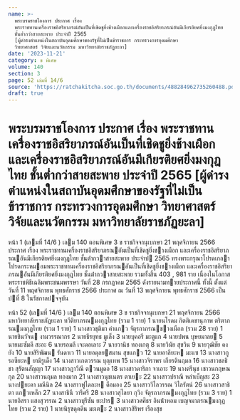 ```yaml
---
name: >-
  พระบรมราชโองการ ประกาศ เรื่อง
  พระราชทานเครื่องราชอิสริยาภรณ์อันเป็นที่เชิดชูยิ่งช้างเผือกและเครื่องราชอิสริยาภรณ์อันมีเกียรติยศยิ่งมงกุฎไทย
  ชั้นต่ำกว่าสายสะพาย ประจำปี 2565
  [ผู้ดำรงตำแหน่งในสถาบันอุดมศึกษาของรัฐที่ไม่เป็นข้าราชการ กระทรวงการอุดมศึกษา
  วิทยาศาสตร์ วิจัยและนวัตกรรม มหาวิทยาลัยราชภัฏยะลา]
date: '2023-11-21'
category: ข พิเศษ
volume: 140
section: 3
page: 52 เล่มที่ 14/6
source: 'https://ratchakitcha.soc.go.th/documents/488284962735260488.pdf'
draft: true
---
```


# พระบรมราชโองการ ประกาศ เรื่อง พระราชทานเครื่องราชอิสริยาภรณ์อันเป็นที่เชิดชูยิ่งช้างเผือกและเครื่องราชอิสริยาภรณ์อันมีเกียรติยศยิ่งมงกุฎไทย ชั้นต่ำกว่าสายสะพาย ประจำปี 2565 [ผู้ดำรงตำแหน่งในสถาบันอุดมศึกษาของรัฐที่ไม่เป็นข้าราชการ กระทรวงการอุดมศึกษา วิทยาศาสตร์ วิจัยและนวัตกรรม มหาวิทยาลัยราชภัฏยะลา]

หน้า 1 (เลมที่ 14/6 ) เลม 140 ตอนพิเศษ 3 ข ราชกิจจานุเบกษา 21 พฤศจิกายน 2566 ประกาศ เรื่อง พระราชทานเครื่องราชอิสริยาภรณอันเป็นที่เชิดชูยิ่งชางเผือก และเครื่องราชอิสริยาภรณอันมีเกียรติยศยิ่งมงกุฎไทย ชั้นต่ํากวาสายสะพาย ประจําป 2565 ทรงพระกรุณาโปรดเกลาโปรดกระหมอมพระราชทานเครื่องราชอิสริยาภรณอันเป็นที่เชิดชูยิ่งชางเผือก และเครื่องราชอิสริยาภรณอันมีเกียรติยศยิ่งมงกุฎไทย ชั้นต่ํากวาสายสะพาย รวมทั้งสิ้น 403 , 981 ราย เนื่องในโอกาสพระราชพิธีเฉลิมพระชนมพรรษา วันที่ 28 กรกฎาคม 2565 ดังรายนามทายประกาศนี้ ทั้งนี้ ตั้งแต่วันที่ 11 พฤศจิกายน พุทธศักราช 2566 ประกาศ ณ วันที่ 13 พฤศจิกายน พุทธศักราช 2566 เป็นปที่ 8 ในรัชกาลปจจุบัน

หน้า 52 (เลมที่ 14/6 ) เลม 140 ตอนพิเศษ 3 ข ราชกิจจานุเบกษา 21 พฤศจิกายน 2566 มหาวิทยาลัยราชภัฏยะลา ทวีติยาภรณมงกุฎไทย (รวม 1 ราย) 1 นายนโรดม กิตติเดชานุภาพ ตริตาภรณมงกุฎไทย (รวม 1 ราย) 1 นางสาวชุติมา คําแกว จัตุรถาภรณชางเผือก (รวม 28 ราย) 1 นายชินวัจน งามวรรณากร 2 นายธีรยุทธ มูเล็ง 3 นายบุคอรี มะตูแก 4 นายปพน บุษยมาลย 5 นายมะซัมดี สะอะ 6 นายรอมลี เจะดอเลาะ 7 นายวานิช ทองเกตุ 8 นายวินัย สุขวิน 9 นายวุฒิชัย คงยัง 10 นายสิริพัฒน รันดาเว 11 นายอดุลยสมาน สุขแกว 12 นายอาลียะห มะแซ 13 นางสาวกูรอซียะห ยามิรูเด็ง 14 นางสาวเกตวรรณ บุญเทพ 15 นางสาวจิราพร เกียรตินฤมล 16 นางสาวชลธิชา สุรัตนสัญญา 17 นางสาวฎาวีณี ตวนมูดอ 18 นางสาวดาริกา จาเอาะ 19 นางตรีนุช เชาวนกฤษณกุล 20 นางสาวนฤมล ทองมาก 21 นางสาวนุชเนตร ตาเยะ 22 นางสาวปราณี หลําเบ็ญสะ 23 นางปยะดา มณีนิล 24 นางสาวฟูไดละห ดือมอง 25 นางสาววิไลวรรณ วิไลรัตน์ 26 นางสาวสาธิตา แกวเหล็ก 27 นางสาธินี วารีศรี 28 นางสาวสุไลยา กุวิง จัตุรถาภรณมงกุฎไทย (รวม 3 ราย) 1 นายอิสรา แสงสุวรรณ 2 นางสาวบุรีซัน ยะปาร 3 นางสาวศศิธร อินน้ําหอม เบญจมาภรณมงกุฎไทย (รวม 2 ราย) 1 นายนิรุซดุดดีน มะเตะ 2 นางสาวสิริพร เรืองสุข
